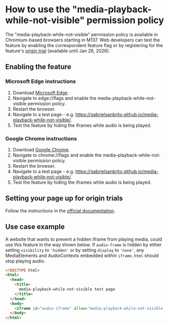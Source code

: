 # How to use the "media-playback-while-not-visible" permission policy

The "media-playback-while-not-visible" permission policy is available in Chromium-based browsers starting in M137. Web developers can test the feature by enabling the correspondent feature flag or by registering for the feature's [origin trial](https://developer.chrome.com/origintrials/#/view_trial/4596486369685012481) (available until Jan 26, 2026).

## Enabling the feature

### Microsoft Edge instructions
1. Download [Microsoft Edge](https://www.microsoft.com/en-us/edge/download).
2. Navigate to edge://flags and enable the media-playback-while-not-visible permission policy.
3. Restart the browser.
4. Navigate to a test page - e.g. https://gabrielsanbrito.github.io/media-playback-while-not-visible/.
5. Test the feature by hiding the iframes while audio is being played.

### Google Chrome instructions
1. Download [Google Chrome](https://www.google.com/chrome/).
2. Navigate to chrome://flags and enable the media-playback-while-not-visible permission policy.
3. Restart the browser.
4. Navigate to a test page - e.g. https://gabrielsanbrito.github.io/media-playback-while-not-visible/.
5. Test the feature by hiding the iframes while audio is being played.

## Setting your page up for origin trials

Follow the instructions in the [official documentation](https://developer.chrome.com/docs/web-platform/origin-trials).

## Use case example

A website that wants to prevent a hidden iframe from playing media, could use this feature in the way shown below. If `audio-frame` is hidden by either setting `visibility` to `'hidden'` or by setting `display` to `'none'`, any MediaElements and AudioContexts embedded within `iframe.html` should stop playing audio.

```html
<!DOCTYPE html>
<html>
  <head>
    <title>
      media-playback-while-not-visible test page
    </title>
  </head>
  <body>
    <iframe id="audio-iframe" allow="media-playback-while-not-visible 'none'" src="iframe.html"></iframe>
  </body>
</html>
```